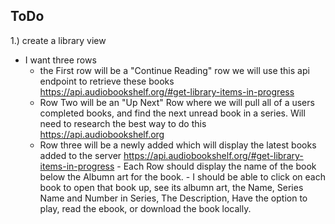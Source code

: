 ## ToDo
1.) create a library view
   - I want three rows
		* the First row will be a "Continue Reading" row we will use this api endpoint to retrieve these books https://api.audiobookshelf.org/#get-library-items-in-progress
		* Row Two will be an "Up Next" Row where we will pull all of a users completed books, and find the next unread book in a series. Will need to research the best way to do this https://api.audiobookshelf.org
	 	* Row three will be a newly added which will display the latest books added to the server 	https://api.audiobookshelf.org/#get-library-items-in-progress
	- Each Row should display the name of the book below the Albumn art for the book.
	- I should be able to click on each book to open that book up, see its albumn art, the Name, Series Name and Number in Series, The Description, Have the option to play, read the ebook, or download the book locally.

